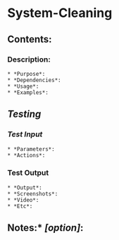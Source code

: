 # **System-Cleaning**

## Contents:

### **Description**:
	* *Purpose*:
	* *Dependencies*:
	* *Usage*:
	* *Examples*:

## *Testing*
### *Test Input*
	* *Parameters*:
	* *Actions*:

### Test Output
	* *Output*:
	* *Screenshots*:
	* *Video*:
	* *Etc*:

## Notes:* *[option]*: 